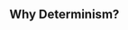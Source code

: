 ## Why Determinism?

[comment]: <> (TODO: Why is determinism so important when writing Smart Contract code?)